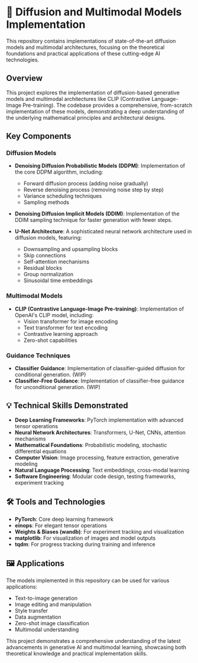 # 🚀 Diffusion and Multimodal Models Implementation

This repository contains implementations of state-of-the-art diffusion models and multimodal architectures, focusing on the theoretical foundations and practical applications of these cutting-edge AI technologies.

## Overview

This project explores the implementation of diffusion-based generative models and multimodal architectures like CLIP (Contrastive Language-Image Pre-training). The codebase provides a comprehensive, from-scratch implementation of these models, demonstrating a deep understanding of the underlying mathematical principles and architectural designs.

## Key Components

### Diffusion Models

- **Denoising Diffusion Probabilistic Models (DDPM)**: Implementation of the core DDPM algorithm, including:
  - Forward diffusion process (adding noise gradually)
  - Reverse denoising process (removing noise step by step)
  - Variance scheduling techniques
  - Sampling methods

- **Denoising Diffusion Implicit Models (DDIM)**: Implementation of the DDIM sampling technique for faster generation with fewer steps.

- **U-Net Architecture**: A sophisticated neural network architecture used in diffusion models, featuring:
  - Downsampling and upsampling blocks
  - Skip connections
  - Self-attention mechanisms
  - Residual blocks
  - Group normalization
  - Sinusoidal time embeddings

### Multimodal Models

- **CLIP (Contrastive Language-Image Pre-training)**: Implementation of OpenAI's CLIP model, including:
  - Vision transformer for image encoding
  - Text transformer for text encoding
  - Contrastive learning approach
  - Zero-shot capabilities

### Guidance Techniques

- **Classifier Guidance**: Implementation of classifier-guided diffusion for conditional generation. (WIP)
- **Classifier-Free Guidance**: Implementation of classifier-free guidance for unconditional generation. (WIP)

## 💡 Technical Skills Demonstrated

- **Deep Learning Frameworks**: PyTorch implementation with advanced tensor operations
- **Neural Network Architectures**: Transformers, U-Net, CNNs, attention mechanisms
- **Mathematical Foundations**: Probabilistic modeling, stochastic differential equations
- **Computer Vision**: Image processing, feature extraction, generative modeling
- **Natural Language Processing**: Text embeddings, cross-modal learning
- **Software Engineering**: Modular code design, testing frameworks, experiment tracking

## 🛠️ Tools and Technologies

- **PyTorch**: Core deep learning framework
- **einops**: For elegant tensor operations
- **Weights & Biases (wandb)**: For experiment tracking and visualization
- **matplotlib**: For visualization of images and model outputs
- **tqdm**: For progress tracking during training and inference

## 🖼️ Applications

The models implemented in this repository can be used for various applications:

- Text-to-image generation
- Image editing and manipulation
- Style transfer
- Data augmentation
- Zero-shot image classification
- Multimodal understanding

This project demonstrates a comprehensive understanding of the latest advancements in generative AI and multimodal learning, showcasing both theoretical knowledge and practical implementation skills. 